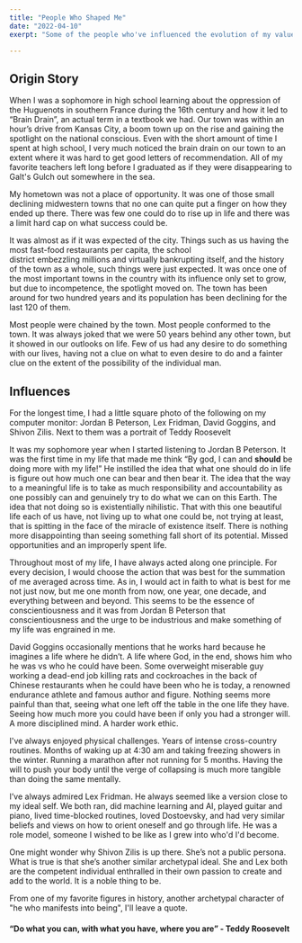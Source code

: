 ```yaml
---
title: "People Who Shaped Me"
date: "2022-04-10"
exerpt: "Some of the people who've influenced the evolution of my values and beliefs"

---
```

## Origin Story

When I was a sophomore in high school learning about the oppression of the Huguenots in southern France during the 16th century and how it led to “Brain Drain”, an actual term in a textbook we had. Our town was within an hour’s drive from Kansas City, a boom town up on the rise and gaining the spotlight on the national conscious. Even with the short amount of time I spent at high school, I very much noticed the brain drain on our town to an extent where it was hard to get good letters of recommendation. All of my favorite teachers left long before I graduated as if they were disappearing to Galt's Gulch out somewhere in the sea.

My hometown was not a place of opportunity. It was one of those small declining midwestern towns that no one can quite put a finger on how they ended up there. There was few one could do to rise up in life and there was a limit hard cap on what success could be.

It was almost as if it was expected of the city. Things such as us having the most fast-food restaurants per capita, the school district embezzling millions and virtually bankrupting itself, and the history of the town as a whole, such things were just expected. It was once one of the most important towns in the country with its influence only set to grow, but due to incompetence, the spotlight moved on. The town has been around for two hundred years and its population has been declining for the last 120 of them.

Most people were chained by the town. Most people conformed to the town. It was always joked that we were 50 years behind any other town, but it showed in our outlooks on life. Few of us had any desire to do something with our lives, having not a clue on what to even desire to do and a fainter clue on the extent of the possibility of the individual man.

## Influences

For the longest time, I had a little square photo of the following on my computer monitor: Jordan B Peterson, Lex Fridman, David Goggins, and Shivon Zilis. Next to them was a portrait of Teddy Roosevelt

It was my sophomore year when I started listening to Jordan B Peterson. It was the first time in my life that made me think “By god, I can and **should** be doing more with my life!” He instilled the idea that what one should do in life is figure out how much one can bear and then bear it. The idea that the way to a meaningful life is to take as much responsibility and accountability as one possibly can and genuinely try to do what we can on this Earth. The idea that not doing so is existentially nihilistic. That with this one beautiful life each of us have, not living up to what one could be, not trying at least, that is spitting in the face of the miracle of existence itself. There is nothing more disappointing than seeing something fall short of its potential. Missed opportunities and an improperly spent life.

Throughout most of my life, I have always acted along one principle. For every decision, I would choose the action that was best for the summation of me averaged across time. As in, I would act in faith to what is best for me not just now, but me one month from now, one year, one decade, and everything between and beyond. This seems to be the essence of conscientiousness and it was from Jordan B Peterson that conscientiousness and the urge to be industrious and make something of my life was engrained in me.

David Goggins occasionally mentions that he works hard because he imagines a life where he didn’t. A life where God, in the end, shows him who he was vs who he could have been. Some overweight miserable guy working a dead-end job killing rats and cockroaches in the back of Chinese restaurants when he could have been who he is today, a renowned endurance athlete and famous author and figure. Nothing seems more painful than that, seeing what one left off the table in the one life they have. Seeing how much more you could have been if only you had a stronger will. A more disciplined mind. A harder work ethic.

I've always enjoyed physical challenges. Years of intense cross-country routines. Months of waking up at 4:30 am and taking freezing showers in the winter. Running a marathon after not running for 5 months. Having the will to push your body until the verge of collapsing is much more tangible than doing the same mentally.

I’ve always admired Lex Fridman. He always seemed like a version close to my ideal self. We both ran, did machine learning and AI, played guitar and piano, lived time-blocked routines, loved Dostoevsky, and had very similar beliefs and views on how to orient oneself and go through life. He was a role model, someone I wished to be like as I grew into who'd I'd become. 

One might wonder why Shivon Zilis is up there. She’s not a public persona. What is true is that she’s another similar archetypal ideal. She and Lex both are the competent individual enthralled in their own passion to create and add to the world. It is a noble thing to be.

From one of my favorite figures in history, another archetypal character of "he who manifests into being", I'll leave a quote.

#### “Do what you can, with what you have, where you are” - Teddy Roosevelt
